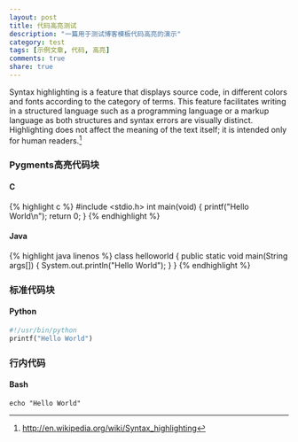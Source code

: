 ```yaml
---
layout: post
title: 代码高亮测试
description: "一篇用于测试博客模板代码高亮的演示"
category: test
tags: [示例文章, 代码, 高亮]
comments: true
share: true
---
```


Syntax highlighting is a feature that displays source code, in different colors and fonts according to the category of terms. This feature facilitates writing in a structured language such as a programming language or a markup language as both structures and syntax errors are visually distinct. Highlighting does not affect the meaning of the text itself; it is intended only for human readers.[^1]
<!--more-->

[^1]: <http://en.wikipedia.org/wiki/Syntax_highlighting>

### Pygments高亮代码块

#### C

{% highlight c %}
#include <stdio.h>
int main(void)
{
    printf("Hello World\n");
    return 0;
}
{% endhighlight %}

#### Java

{% highlight java linenos %}
class helloworld
{
    public static void main(String args[])
    {
        System.out.println("Hello World");
    }
}
{% endhighlight %}

### 标准代码块

#### Python

~~~ python
#!/usr/bin/python
printf("Hello World")
~~~

### 行内代码

#### Bash

`echo "Hello World"`
